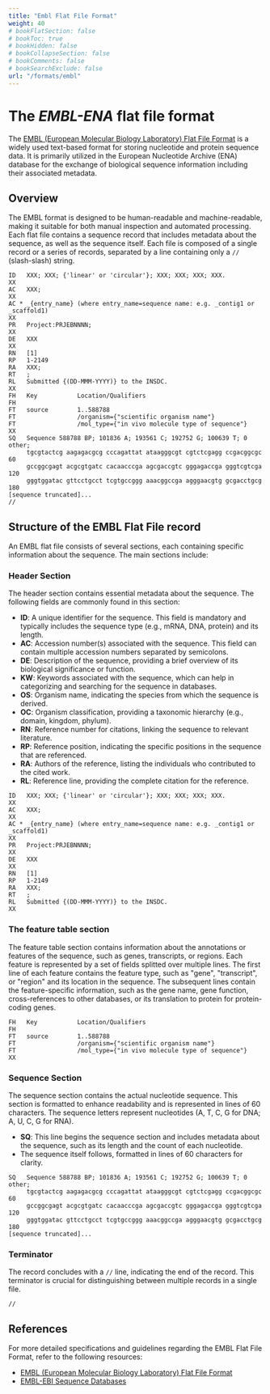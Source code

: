 ```yaml
---
title: "Embl Flat File Format"
weight: 40
# bookFlatSection: false
# bookToc: true
# bookHidden: false
# bookCollapseSection: false
# bookComments: false
# bookSearchExclude: false
url: "/formats/embl"
---
```


# The *EMBL-ENA* flat file format

The [EMBL (European Molecular Biology Laboratory) Flat File Format](https://ena-docs.readthedocs.io/en/latest/submit/fileprep/flat-file-example.html) is a widely used text-based format for storing nucleotide and protein sequence data. It is primarily utilized in the European Nucleotide Archive (ENA) database for the exchange of biological sequence information including their associated metadata.

## Overview

The EMBL format is designed to be human-readable and machine-readable, making it suitable for both manual inspection and automated processing. Each flat file contains a sequence record that includes metadata about the sequence, as well as the sequence itself. Each file is composed of a single record or a series of records, separated by a line containing only a `//` (slash-slash) string.

```
ID   XXX; XXX; {'linear' or 'circular'}; XXX; XXX; XXX; XXX.
XX
AC   XXX;
XX
AC * _{entry_name} (where entry_name=sequence name: e.g. _contig1 or _scaffold1)
XX
PR   Project:PRJEBNNNN;
XX
DE   XXX
XX
RN   [1]
RP   1-2149
RA   XXX;
RT   ;
RL   Submitted {(DD-MMM-YYYY)} to the INSDC.
XX
FH   Key           Location/Qualifiers
FH
FT   source        1..588788
FT                 /organism={"scientific organism name"}
FT                 /mol_type={"in vivo molecule type of sequence"}
XX
SQ   Sequence 588788 BP; 101836 A; 193561 C; 192752 G; 100639 T; 0 other;
     tgcgtactcg aagagacgcg cccagattat ataagggcgt cgtctcgagg ccgacggcgc        60
     gccggcgagt acgcgtgatc cacaacccga agcgaccgtc gggagaccga gggtcgtcga       120
     gggtggatac gttcctgcct tcgtgccggg aaacggccga agggaacgtg gcgacctgcg       180
[sequence truncated]...
//
```

## Structure of the EMBL Flat File record

An EMBL flat file consists of several sections, each containing specific information about the sequence. The main sections include:

###  Header Section


The header section contains essential metadata about the sequence. The following fields are commonly found in this section:

- **ID**: A unique identifier for the sequence. This field is mandatory and typically includes the sequence type (e.g., mRNA, DNA, protein) and its length.
- **AC**: Accession number(s) associated with the sequence. This field can contain multiple accession numbers separated by semicolons.
- **DE**: Description of the sequence, providing a brief overview of its biological significance or function.
- **KW**: Keywords associated with the sequence, which can help in categorizing and searching for the sequence in databases.
- **OS**: Organism name, indicating the species from which the sequence is derived.
- **OC**: Organism classification, providing a taxonomic hierarchy (e.g., domain, kingdom, phylum).
- **RN**: Reference number for citations, linking the sequence to relevant literature.
- **RP**: Reference position, indicating the specific positions in the sequence that are referenced.
- **RA**: Authors of the reference, listing the individuals who contributed to the cited work.
- **RL**: Reference line, providing the complete citation for the reference.

```
ID   XXX; XXX; {'linear' or 'circular'}; XXX; XXX; XXX; XXX.
XX
AC   XXX;
XX
AC * _{entry_name} (where entry_name=sequence name: e.g. _contig1 or _scaffold1)
XX
PR   Project:PRJEBNNNN;
XX
DE   XXX
XX
RN   [1]
RP   1-2149
RA   XXX;
RT   ;
RL   Submitted {(DD-MMM-YYYY)} to the INSDC.
XX
```

###  The feature table section

The feature table section contains information about the annotations or features of the sequence, such as genes, transcripts, or regions. Each feature is represented by a set of fields splitted over multiple lines. The first line of each feature contains the feature type, such as "gene", "transcript", or "region" and its location in the sequence. The subsequent lines contain the feature-specific information, such as the gene name, gene function, cross-references to other databases, or its translation to protein for protein-coding genes.

```
FH   Key           Location/Qualifiers
FH
FT   source        1..588788
FT                 /organism={"scientific organism name"}
FT                 /mol_type={"in vivo molecule type of sequence"}
XX
```

###  Sequence Section

The sequence section contains the actual nucleotide sequence. This section is formatted to enhance readability and is represented in lines of 60 characters. The sequence letters represent nucleotides (A, T, C, G for DNA; A, U, C, G for RNA).

- **SQ**: This line begins the sequence section and includes metadata about the sequence, such as its length and the count of each nucleotide.
- The sequence itself follows, formatted in lines of 60 characters for clarity.

```
SQ   Sequence 588788 BP; 101836 A; 193561 C; 192752 G; 100639 T; 0 other;
     tgcgtactcg aagagacgcg cccagattat ataagggcgt cgtctcgagg ccgacggcgc        60
     gccggcgagt acgcgtgatc cacaacccga agcgaccgtc gggagaccga gggtcgtcga       120
     gggtggatac gttcctgcct tcgtgccggg aaacggccga agggaacgtg gcgacctgcg       180
[sequence truncated]...
```

###  Terminator

The record concludes with a `//` line, indicating the end of the record. This terminator is crucial for distinguishing between multiple records in a single file.

```
//
```

## References

For more detailed specifications and guidelines regarding the EMBL Flat File Format, refer to the following resources:

- [EMBL (European Molecular Biology Laboratory) Flat File Format](https://ena-docs.readthedocs.io/en/latest/submit/fileprep/sequence-flatfile.html)
- [EMBL-EBI Sequence Databases](https://www.ebi.ac.uk/ena)

